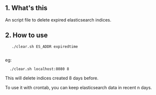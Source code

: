 ## 1. What's this
An script file to delete expired elasticsearch indices.

## 2. How to use
  ```
     ./clear.sh ES_ADDR expiredtime
     
  ```
  eg:
  ```
    ./clear.sh localhost:8080 8
  ```
  This will delete indices created 8 days before.
  
  To use it with crontab, you can keep elasticsearch data in recent n days.
